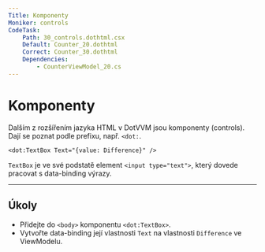 ```yaml
---
Title: Komponenty
Moniker: controls
CodeTask:
    Path: 30_controls.dothtml.csx
    Default: Counter_20.dothtml
    Correct: Counter_30.dothtml
    Dependencies:
        - CounterViewModel_20.cs
---
```


# Komponenty

Dalším z rozšířením jazyka HTML v DotVVM jsou komponenty (controls). Dají se poznat podle prefixu, např. `<dot:`.

```dothtml
<dot:TextBox Text="{value: Difference}" />
```

`TextBox` je ve své podstatě element `<input type="text">`, který dovede pracovat s data-binding výrazy.

---

## Úkoly

- Přidejte do `<body>` komponentu `<dot:TextBox>`.
- Vytvořte data-binding její vlastnosti `Text` na vlastnosti `Difference` ve ViewModelu.
